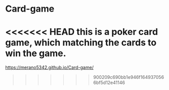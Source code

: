# Card-game

<<<<<<< HEAD
this is a poker card game,
which matching the cards to win the game.
=======

https://merano5342.github.io/Card-game/
>>>>>>> 900209c690bb1e946f1649370566bf5d12e41146
